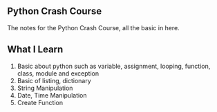 ## Python Crash Course
The notes for the Python Crash Course, all the basic in here.

## What I Learn
1. Basic about python such as variable, assignment, looping, function, class, module and exception
2. Basic of listing, dictionary
3. String Manipulation
4. Date, Time Manipulation
5. Create Function 
